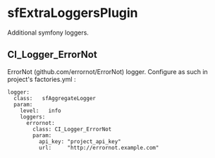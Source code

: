 # sfExtraLoggersPlugin

Additional symfony loggers.

## CI_Logger_ErrorNot
ErrorNot (github.com/errornot/ErrorNot) logger. Configure as such in project's factories.yml :
 
    logger:
      class:   sfAggregateLogger
      param:
        level:   info
        loggers:
          errornot:
            class: CI_Logger_ErrorNot
            param:
              api_key: "project_api_key"
              url:     "http://errornot.example.com"